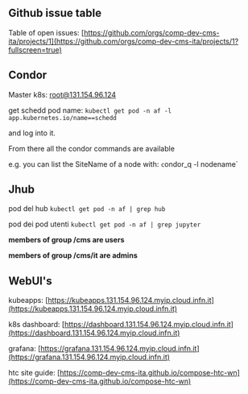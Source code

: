 <!--
 Copyright 2021 dciangot
 
 Licensed under the Apache License, Version 2.0 (the "License");
 you may not use this file except in compliance with the License.
 You may obtain a copy of the License at
 
     http://www.apache.org/licenses/LICENSE-2.0
 
 Unless required by applicable law or agreed to in writing, software
 distributed under the License is distributed on an "AS IS" BASIS,
 WITHOUT WARRANTIES OR CONDITIONS OF ANY KIND, either express or implied.
 See the License for the specific language governing permissions and
 limitations under the License.
-->

## Github issue table 

Table of open issues: [https://github.com/orgs/comp-dev-cms-ita/projects/1](https://github.com/orgs/comp-dev-cms-ita/projects/1?fullscreen=true)

## Condor

Master k8s: root@131.154.96.124

get schedd pod name: `kubectl get pod -n af -l app.kubernetes.io/name==schedd`

and log into it.

From there all the condor commands are available

e.g. you can list the SiteName of a node with: `c`ondor_q -l nodename`

## Jhub

pod del hub
`kubectl get pod -n af | grep hub`

pod dei pod utenti
`kubectl get pod -n af | grep jupyter`

__members of group /cms are users__

__members of group /cms/it are admins__

## WebUI's

kubeapps: [https://kubeapps.131.154.96.124.myip.cloud.infn.it](https://kubeapps.131.154.96.124.myip.cloud.infn.it)

k8s dashboard: [https://dashboard.131.154.96.124.myip.cloud.infn.it](https://dashboard.131.154.96.124.myip.cloud.infn.it)

grafana: [https://grafana.131.154.96.124.myip.cloud.infn.it](https://grafana.131.154.96.124.myip.cloud.infn.it)

htc site guide: [https://comp-dev-cms-ita.github.io/compose-htc-wn](https://comp-dev-cms-ita.github.io/compose-htc-wn)